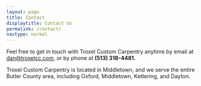 ```yaml
---
layout: page
title: Contact
displaytitle: Contact Us
permalink: /contact/
navtype: normal
---
```

Feel free to get in touch with Troxel Custom Carpentry anytime by email at [dan@troxelcc.com](mailto:dan@troxelcc.com), or by phone at **(513) 318-4481.**

Troxel Custom Carpentry is located in Middletown, and we serve the entire Butler County area, including Oxford, Middletown, Kettering, and Dayton.
